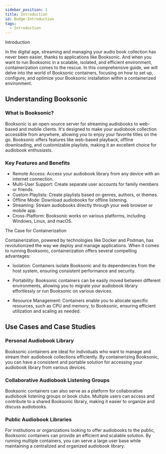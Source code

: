 ```yaml
---
sidebar_position: 1
title: Introduction
id: Budge-Introduction
tags:
  - Introduction
---
```


Introduction

In the digital age, streaming and managing your audio book collection has never been easier, thanks to applications like Booksonic. And when you want to run Booksonic in a scalable, isolated, and efficient environment, containerization comes to the rescue. In this comprehensive guide, we will delve into the world of Booksonic containers, focusing on how to set up, configure, and optimize your Booksonic installation within a containerized environment.

Understanding Booksonic
-----------------------

### What is Booksonic?

Booksonic is an open-source server for streaming audiobooks to web-based and mobile clients. It's designed to make your audiobook collection accessible from anywhere, allowing you to enjoy your favorite titles on the go. Booksonic offers features like web-based playback, offline downloading, and customizable playlists, making it an excellent choice for audiobook enthusiasts.

### Key Features and Benefits

-   Remote Access: Access your audiobook library from any device with an internet connection.
-   Multi-User Support: Create separate user accounts for family members or friends.
-   Custom Playlists: Create playlists based on genres, authors, or themes.
-   Offline Mode: Download audiobooks for offline listening.
-   Streaming: Stream audiobooks directly through your web browser or mobile app.
-   Cross-Platform: Booksonic works on various platforms, including Windows, Linux, and macOS.

The Case for Containerization

Containerization, powered by technologies like Docker and Podman, has revolutionized the way we deploy and manage applications. When it comes to running Booksonic, containerization offers several compelling advantages:

-   Isolation: Containers isolate Booksonic and its dependencies from the host system, ensuring consistent performance and security.

-   Portability: Booksonic containers can be easily moved between different environments, allowing you to migrate your audiobook library effortlessly or run Booksonic on various devices.

-   Resource Management: Containers enable you to allocate specific resources, such as CPU and memory, to Booksonic, ensuring efficient utilization and scaling as needed.

Use Cases and Case Studies
--------------------------

### Personal Audiobook Library

Booksonic containers are ideal for individuals who want to manage and stream their audiobook collections efficiently. By containerizing Booksonic, you can have a consistent and portable solution for accessing your audiobook library from various devices.

### Collaborative Audiobook Listening Groups

Booksonic containers can also serve as a platform for collaborative audiobook listening groups or book clubs. Multiple users can access and contribute to a shared Booksonic library, making it easier to organize and discuss audiobooks.

### Public Audiobook Libraries

For institutions or organizations looking to offer audiobooks to the public, Booksonic containers can provide an efficient and scalable solution. By running multiple containers, you can serve a large user base while maintaining a centralized and organized audiobook library.